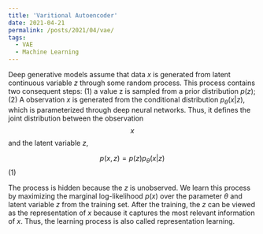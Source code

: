 ```yaml
---
title: 'Varitional Autoencoder'
date: 2021-04-21
permalink: /posts/2021/04/vae/
tags:
  - VAE
  - Machine Learning
---
```


Deep generative models assume that data $x$ is generated from latent continuous variable $z$ through some random process. This process contains two consequent steps: (1) a value z is sampled from a prior distribution $p(z)$; (2) A observation $x$ is generated from the conditional distribution $p_{\theta}(x|z)$, which is parameterized through deep neural networks. Thus, it defines the joint distribution between the observation $$x$$ and the latent variable $z$,

$$p(x, z) = p(z)p_{\theta}(x|z)$$(1)

The process is hidden because the $z$ is unobserved. We learn this process by maximizing the marginal log-likelihood $p(x)$ over the parameter $\theta$ and latent variable $z$ from the training set. After the training, the $z$ can be viewed as the representation of $x$ because it captures the most relevant information of $x$. Thus, the learning process is also called representation learning.